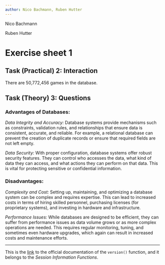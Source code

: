 ```yaml
---
author: Nico Bachmann, Ruben Hutter
---
```


Nico Bachmann

Ruben Hutter

# Exercise sheet 1

## Task (Practical) 2: Interaction

There are 50,772,456 games in the database.

## Task (Theory) 3: Questions

### Advantages of Databases:

*Data Integrity and Accuracy:* Database systems provide mechanisms such as constraints, validation rules, and relationships that ensure data is consistent, accurate, and reliable. For example, a relational database can prevent the creation of duplicate records or ensure that required fields are not left empty.

*Data Security:* With proper configuration, database systems offer robust security features. They can control who accesses the data, what kind of data they can access, and what actions they can perform on that data. This is vital for protecting sensitive or confidential information.

### Disadvantages:

*Complexity and Cost:* Setting up, maintaining, and optimizing a database system can be complex and requires expertise. This can lead to increased costs in terms of hiring skilled personnel, purchasing licenses (for proprietary systems), and investing in hardware and infrastructure.

*Performance Issues:* While databases are designed to be efficient, they can suffer from performance issues as data volume grows or as more complex operations are needed. This requires regular monitoring, tuning, and sometimes even hardware upgrades, which again can result in increased costs and maintenance efforts.

---

This is the [link](https://www.postgresql.org/docs/16/functions-info.html#FUNCTIONS-INFO-SESSION) to the official documentation of the `version()` function, and it belongs to the *Session Information Functions*.
